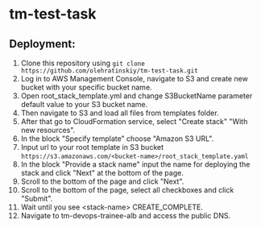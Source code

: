 # tm-test-task

## Deployment:
1. Clone this repository using ```git clone https://github.com/olehratinskiy/tm-test-task.git```
2. Log in to AWS Management Console, navigate to S3 and create new bucket with your specific bucket name.
3. Open root_stack_template.yml and change S3BucketName parameter default value to your S3 bucket name.
4. Then navigate to S3 and load all files from templates folder.
5. After that go to CloudFormation service, select "Create stack" "With new resources".
6. In the block "Specify template" choose "Amazon S3 URL".
7. Input url to your root template in S3 bucket ```https://s3.amazonaws.com/<bucket-name>/root_stack_template.yaml```
8. In the block "Provide a stack name" input the name for deploying the stack and click "Next" at the bottom of the page.
9. Scroll to the bottom of the page and click "Next".
10. Scroll to the bottom of the page, select all checkboxes and click "Submit".
11. Wait until you see \<stack-name\> CREATE_COMPLETE.
12. Navigate to tm-devops-trainee-alb and access the public DNS.